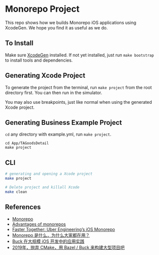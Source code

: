 # Monorepo Project

This repo shows how we builds Monorepo iOS applications using XcodeGen. We hope you find it as useful as we do.

## To Install

Make sure [XcodeGen](https://github.com/yonaskolb/XcodeGen) installed. If not yet installed, just run `make bootstrap` to install tools and dependencies.

## Generating Xcode Project

To generate the project from the terminal, run `make project` from the root directory first. You can then run in the simulator.

You may also use breakpoints, just like normal when using the generated Xcode project.

## Generating Business Example Project

`cd` any directory with example.yml, run `make project`.

```shell
cd App/TAGoodsDetail
make project
```

## CLI

```bash
# generating and opening a Xcode project
make project

# Delete project and killall Xcode
make clean
```

## References

* [Monorepo](https://en.wikipedia.org/wiki/Monorepo)
* [Advantages of monorepos](https://danluu.com/monorepo/)
* [Faster Together: Uber Engineering’s iOS Monorepo](https://eng.uber.com/ios-monorepo/)
* [Monorepo 是什么，为什么大家都在用？](https://zhuanlan.zhihu.com/p/77577415)
* [Buck 在大规模 iOS 开发中的应用实践](https://myslide.cn/slides/8837)
* [2019年，抛弃 CMake，用 Bazel / Buck 来构建大型项目吧](https://zhuanlan.zhihu.com/p/53287816)

